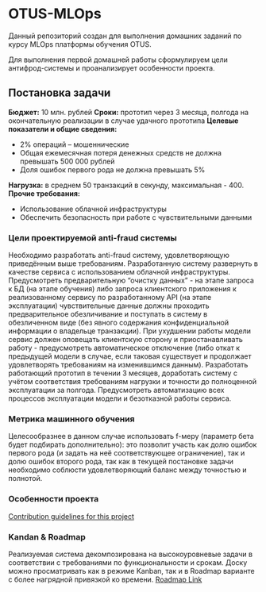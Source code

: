 # OTUS-MLOps

Данный репозиторий создан для выполнения домашних заданий по курсу MLOps платформы обучения OTUS.

Для выполнения первой домашней работы сформулируем цели антифрод-системы и проанализирует особенности проекта.

## Постановка задачи

**Бюджет:** 10 млн. рублей
**Сроки:** прототип через 3 месяца, полгода на окончательную реализации в случае удачного прототипа
**Целевые показатели и общие сведения:**

* 2% операций – мошеннические
* Общая ежемесячная потеря денежных средств не должна превышать 500 000 рублей
* Доля ошибок первого рода не должна превышать 5%

**Нагрузка:** в среднем 50 транзакций в секунду, максимальная - 400.
**Прочие требования:**

* Использование облачной инфраструктуры
* Обеспечить безопасность при работе с чувствительными данными

### Цели проектируемой anti-fraud системы

Необходимо разработать anti-fraud систему, удовлетворяющую приведённым выше требованиям.
Разработанную систему развернуть в качестве сервиса с использованием облачной инфраструктуры.
Предусмотреть предварительную “очистку данных” - на этапе запроса к БД (на этапе обучения) либо запроса клиентского приложения к реализованному сервису по разработанному API (на этапе эксплуатации) чувствительные данные должны проходить предварительное обезличивание и поступать в систему в обезличенном виде (без явного содержания конфиденциальной информации о владельце транзакции).
При ухудшении работы модели сервис должен оповещать клиентскую сторону и приостанавливать работу - предусмотреть автоматическое отключение (либо откат к предыдущей модели в случае, если таковая существует и продолжает удовлетворять требованиям на изменившимся данным).
Разработать работающий прототип в течении 3 месяцев, доработать систему с учётом соответствия требованиям нагрузки и точности до полноценной эксплуатации за полгода. Предусмотреть автоматизацию всех процессов эксплуатации модели и безотказной работы сервиса.

### Метрика машинного обучения

Целесообразнее в данном случае использовать f-меру (параметр бета будет подбирать дополнительно): это позволит участь как долю ошибок первого рода (и задать на неё соответствующее ограничение), так и долю ошибок второго рода, так как в текущей постановке задачи необходимо соблюсти удовлетворяющий баланс между точностью и полнотой.

### Особенности проекта

[Contribution guidelines for this project](docs/canvas.png)

### Kandan & Roadmap

Реализуемая система декомпозирована на высокоуровневые задачи в соответствии с требованиями по функциональности и срокам. Доску можно просматривать как в режиме Kanban, так и в Roadmap варианте с более нагрядной привязкой ко времени.
[Roadmap Link](https://github.com/users/brusia/projects/1/views/1?layout=roadmap)